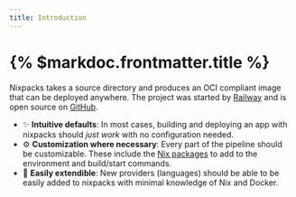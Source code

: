 ```yaml
---
title: Introduction
---
```


# {% $markdoc.frontmatter.title %}

Nixpacks takes a source directory and produces an OCI compliant image that can be deployed anywhere. The project was started by [Railway](https://railway.app) and is open source on [GitHub](https://github.com/railwayapp/nixpacks).

- ✨ **Intuitive defaults**: In most cases, building and deploying an app with nixpacks should _just work_ with no configuration needed.
- ⚙️ **Customization where necessary**: Every part of the pipeline should be customizable. These include the [Nix packages](https://search.nixos.org/packages) to add to the environment and build/start commands.
- 🚀 **Easily extendible**: New providers (languages) should be able to be easily added to nixpacks with minimal knowledge of Nix and Docker.
